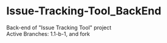 # Issue-Tracking-Tool_BackEnd
Back-end of "Issue Tracking Tool" project\
Active Branches: 1.1-b-1, and fork

